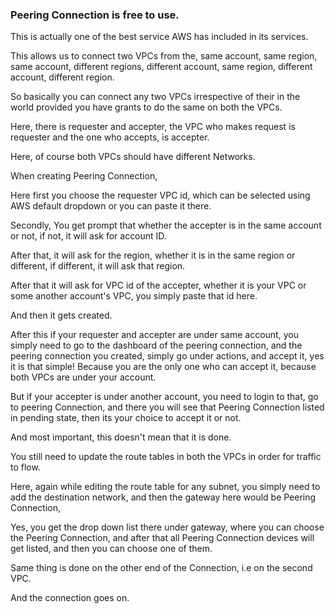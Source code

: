 ### Peering Connection is free to use.

This is actually one of the best service AWS has included in its services.

This allows us to connect two VPCs from the,
    same account, same region,
    same account, different regions,
    different account, same region,
    different account, different region.

So basically you can connect any two VPCs irrespective of their in the world provided you have grants to do the same on both the VPCs.

Here, there is requester and accepter, the VPC who makes request is requester and the one who accepts, is accepter.

Here, of course both VPCs should have different Networks.

When creating Peering Connection, 

Here first you choose the requester VPC id, which can be selected using AWS default dropdown or you can paste it there.

Secondly, You get prompt that whether the accepter is in the same account or not,
if not, it will ask for account ID.

After that, it will ask for the region, whether it is in the same region or different, if different, it will ask that region.

After that it will ask for VPC id of the accepter, whether it is your VPC or some another account's VPC, you simply paste that id here.

And then it gets created.


After this if your requester and accepter are under same account, you simply need to go to the dashboard of the peering connection,
and the peering connection you created, simply go under actions, and accept it, yes it is that simple!
Because you are the only one who can accept it, because both VPCs are under your account.


But if your accepter is under another account, you need to login to that, go to peering Connection, and there you will see that Peering 
Connection listed in pending state, then its your choice to accept it or not.

And most important, this doesn't mean that it is done.

You still need to update the route tables in both the VPCs in order for traffic to flow.

Here, again while editing the route table for any subnet, you simply need to add the destination network,
and then the gateway here would be Peering Connection,

Yes, you get the drop down list there under gateway, where you can choose the Peering Connection, and after that 
all Peering Connection devices will get listed, and then you can choose one of them.

Same thing is done on the other end of the Connection, i.e on the second VPC.

And the connection goes on.










